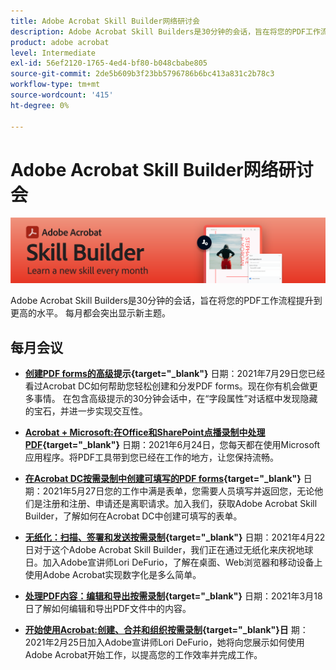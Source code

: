 ```yaml
---
title: Adobe Acrobat Skill Builder网络研讨会
description: Adobe Acrobat Skill Builders是30分钟的会话，旨在将您的PDF工作流程提升到更高的级别
product: adobe acrobat
level: Intermediate
exl-id: 56ef2120-1765-4ed4-bf80-b048cbabe805
source-git-commit: 2de5b609b3f23bb5796786b6bc413a831c2b78c3
workflow-type: tm+mt
source-wordcount: '415'
ht-degree: 0%

---
```


# Adobe Acrobat Skill Builder网络研讨会

![Acrobat Skill Builder图像](../assets/sbacrobatwebinars.png)

Adobe Acrobat Skill Builders是30分钟的会话，旨在将您的PDF工作流程提升到更高的水平。 每月都会突出显示新主题。

## 每月会议

* **[创建PDF forms的高级](https://acrobat-skill-builder-advanced-forms.joinus.adobeevents.com/register/registration/form)提示{target=&quot;_blank&quot;}**
日期：2021年7月29日您已经看过Acrobat DC如何帮助您轻松创建和分发PDF forms。现在你有机会做更多事情。 在包含高级提示的30分钟会话中，在“字段属性”对话框中发现隐藏的宝石，并进一步实现交互性。

* **[Acrobat + Microsoft:在Office和SharePoint点播录制中处理PDF](https://event.on24.com/wcc/r/3196868/BE965B6CCBF4D3F8CAA0BD9A9BE27D95){target=&quot;_blank&quot;}**
日期：2021年6月24日，您每天都在使用Microsoft应用程序。将PDF工具带到您已经在工作的地方，让您保持流畅。

* **[在Acrobat DC按需录制中创建可填写的PDF forms](https://event.on24.com/eventRegistration/EventLobbyServlet?target=reg20.jsp&amp;referrer=&amp;eventid=3121725&amp;sessionid=1&amp;key=25B5B53B5D1C0C28817D573D38715E98&amp;regTag=&amp;V2=false&amp;sourcepage=register){target=&quot;_blank&quot;}**
日期：2021年5月27日您的工作中满是表单，您需要人员填写并返回您，无论他们是注册和注册、申请还是离职请求。加入我们，获取Adobe Acrobat Skill Builder，了解如何在Acrobat DC中创建可填写的表单。

* **[无纸化：扫描、签署和发送按需录制](https://event.on24.com/wcc/r/3032072/58D1594AD332B56C87C6791CACC48EEC){target=&quot;_blank&quot;}**
日期：2021年4月22日对于这个Adobe Acrobat Skill Builder，我们正在通过无纸化来庆祝地球日。加入Adobe宣讲师Lori DeFurio，了解在桌面、Web浏览器和移动设备上使用Adobe Acrobat实现数字化是多么简单。

* **[处理PDF内容：编辑和导出按需录制](https://event.on24.com/wcc/r/3032046/B8E6566A2137FD0647CA1ECB7F9C0C7D){target=&quot;_blank&quot;}**
日期：2021年3月18日了解如何编辑和导出PDF文件中的内容。

* **[开始使用Acrobat:创建、合并和组织按需录制](https://event.on24.com/wcc/r/2989840/9372A25C3E59A72DB07F7A42161BC26B){target=&quot;_blank&quot;}日**
期：2021年2月25日加入Adobe宣讲师Lori DeFurio，她将向您展示如何使用Adobe Acrobat开始工作，以提高您的工作效率并完成工作。
